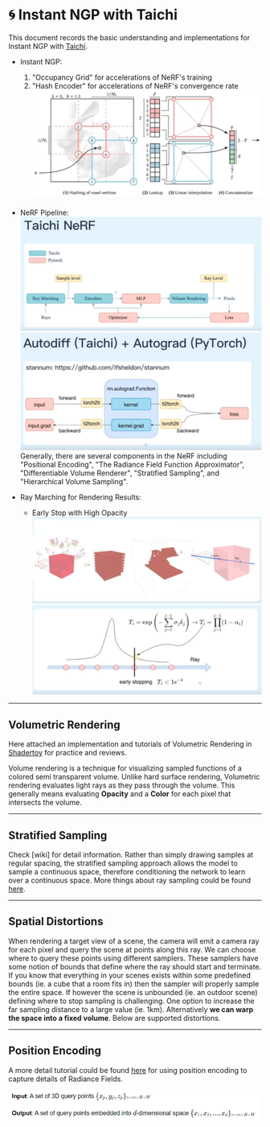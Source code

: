<!-- omit in toc -->
# :cyclone: Instant NGP with Taichi
This document records the basic understanding and implementations for Instant NGP with [Taichi](https://github.com/taichi-dev/taichi-nerfs).

- Instant NGP: 
  1) "Occupancy Grid" for accelerations of NeRF's training
  2) "Hash Encoder" for accelerations of NeRF's convergence rate 
![Hash Table](images/hash_table.png)


- NeRF Pipeline:
![NeRF Pipeline](./images/nerf_struct.png)
![AutoGrad and AutoDiff](./images/autograd.png)
Generally, there are several components in the NeRF including "Positional Encoding", "The Radiance Field Function Approximator", "Differentiable Volume Renderer", "Stratified Sampling", and "Hierarchical Volume Sampling".

- Ray Marching for Rendering Results:
   - Early Stop with High Opacity
![Ray Marching](./images/ray_marching.png)
![Early Stop](./images/early_stop.png)


---
## Volumetric Rendering
Here attached an implementation and tutorials of Volumetric Rendering in [Shadertoy](https://disigns.wordpress.com/portfolio/shadertoy-glsl-demos/) for practice and reviews.

Volume rendering is a technique for visualizing sampled functions of a colored semi transparent volume. Unlike hard surface rendering, Volumetric rendering evaluates light rays as they pass through the volume. This generally means evaluating **Opacity** and a **Color** for each pixel that intersects the volume.

---
## Stratified Sampling
Check [wiki] for detail information. Rather than simply drawing samples at regular spacing, the stratified sampling approach allows the model to sample a continuous space, therefore conditioning the network to learn over a continuous space. More things about ray sampling could be found [here](https://docs.nerf.studio/en/latest/nerfology/model_components/visualize_samplers.html).

---
## Spatial Distortions
When rendering a target view of a scene, the camera will emit a camera ray for each pixel and query the scene at points along this ray. We can choose where to query these points using different samplers. These samplers have some notion of bounds that define where the ray should start and terminate. If you know that everything in your scenes exists within some predefined bounds (ie. a cube that a room fits in) then the sampler will properly sample the entire space. If however the scene is unbounded (ie. an outdoor scene) defining where to stop sampling is challenging. One option to increase the far sampling distance to a large value (ie. 1km). Alternatively **we can warp the space into a fixed volume**. Below are supported distortions.

---
## Position Encoding
A more detail tutorial could be found [here](https://dtransposed.github.io/blog/2022/08/06/NeRF/) for using position encoding to capture details of Radiance Fields. 

![Encoding](./images/position%20encoding.png)